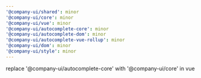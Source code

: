 ```yaml
---
'@company-ui/shared': minor
'@company-ui/core': minor
'@company-ui/vue': minor
'@company-ui/autocomplete-core': minor
'@company-ui/autocomplete-dom': minor
'@company-ui/autocomplete-vue-rollup': minor
'@company-ui/dom': minor
'@company-ui/style': minor
---
```


replace '@company-ui/autocomplete-core' with '@company-ui/core' in vue

